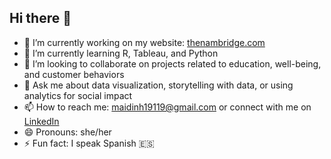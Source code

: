 ## Hi there 👋

<!--
**Chloe19119/Chloe19119** is a ✨ _special_ ✨ repository because its `README.md` (this file) appears on your GitHub profile.

Here are some ideas to get you started:
-->

- 🔭 I’m currently working on my website: [thenambridge.com](https://www.thenambridge.com)
- 🌱 I’m currently learning R, Tableau, and Python
- 👯 I’m looking to collaborate on projects related to education, well-being, and customer behaviors
- 💬 Ask me about data visualization, storytelling with data, or using analytics for social impact
- 📫 How to reach me: maidinh19119@gmail.com or connect with me on [LinkedIn](https://www.linkedin.com/in/mai-dinh-a76b96187/)
- 😄 Pronouns: she/her
- ⚡ Fun fact: I speak Spanish 🇪🇸

